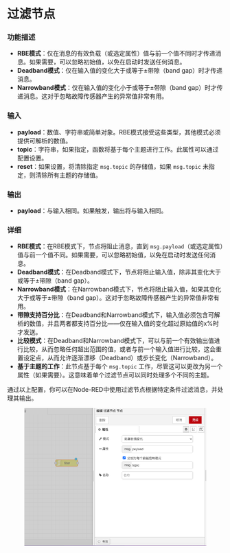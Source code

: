 # 过滤节点

### 功能描述

* **RBE模式**：仅在消息的有效负载（或选定属性）值与前一个值不同时才传递消息。如果需要，可以忽略初始值，以免在启动时发送任何消息。
* **Deadband模式**：仅在输入值的变化大于或等于±带隙（band gap）时才传递消息。
* **Narrowband模式**：仅在输入值的变化小于或等于±带隙（band gap）时才传递消息。这对于忽略故障传感器产生的异常值非常有用。

### 输入

* **payload**：数值、字符串或简单对象。RBE模式接受这些类型，其他模式必须提供可解析的数值。
* **topic**：字符串，如果指定，函数将基于每个主题进行工作。此属性可以通过配置设置。
* **reset**：如果设置，将清除指定 `msg.topic` 的存储值，如果 `msg.topic` 未指定，则清除所有主题的存储值。

### 输出

* **payload**：与输入相同。如果触发，输出将与输入相同。

### 详细

* **RBE模式**：在RBE模式下，节点将阻止消息，直到 `msg.payload`（或选定属性）值与前一个值不同。如果需要，可以忽略初始值，以免在启动时发送任何消息。
* **Deadband模式**：在Deadband模式下，节点将阻止输入值，除非其变化大于或等于±带隙（band gap）。
* **Narrowband模式**：在Narrowband模式下，节点将阻止输入值，如果其变化大于或等于±带隙（band gap）。这对于忽略故障传感器产生的异常值非常有用。
* **带隙支持百分比**：在Deadband和Narrowband模式下，输入值必须包含可解析的数值，并且两者都支持百分比——仅在输入值的变化超过原始值的x%时才发送。
* **比较模式**：在Deadband和Narrowband模式下，可以与前一个有效输出值进行比较，从而忽略任何超出范围的值，或者与前一个输入值进行比较，这会重置设定点，从而允许逐渐漂移（Deadband）或步长变化（Narrowband）。
* **基于主题的工作**：此节点基于每个 `msg.topic` 工作，尽管这可以更改为另一个属性（如果需要）。这意味着单个过滤节点可以同时处理多个不同的主题。

通过以上配置，你可以在Node-RED中使用过滤节点根据特定条件过滤消息，并处理其输出。

<figure><img src="../.gitbook/assets/过滤节点.png" alt=""><figcaption></figcaption></figure>
